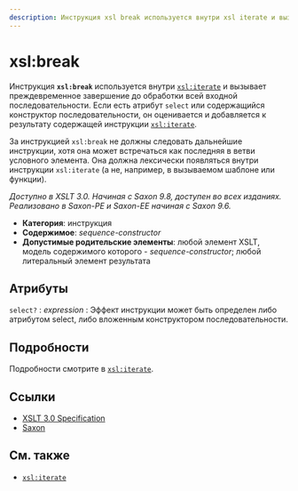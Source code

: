 ```yaml
---
description: Инструкция xsl break используется внутри xsl iterate и вызывает преждевременное завершение до того, как будет обработана вся входная последовательность.
---
```


# xsl:break

Инструкция **`xsl:break`** используется внутри [`xsl:iterate`](xsl-iterate.md) и вызывает преждевременное завершение до обработки всей входной последовательности. Если есть атрибут `select` или содержащийся конструктор последовательности, он оценивается и добавляется к результату содержащей инструкции [`xsl:iterate`](xsl-iterate.md).

За инструкцией `xsl:break` не должны следовать дальнейшие инструкции, хотя она может встречаться как последняя в ветви условного элемента. Она должна лексически появляться внутри инструкции `xsl:iterate` (а не, например, в вызываемом шаблоне или функции).

_Доступно в XSLT 3.0. Начиная с Saxon 9.8, доступен во всех изданиях. Реализовано в Saxon-PE и Saxon-EE начиная с Saxon 9.6._

-   **Категория**: инструкция
-   **Содержимое**: _sequence-constructor_
-   **Допустимые родительские элементы**: любой элемент XSLT, модель содержимого которого - _sequence-constructor_; любой литеральный элемент результата

## Атрибуты

`select?`
: _expression_
: Эффект инструкции может быть определен либо атрибутом select, либо вложенным конструктором последовательности.

## Подробности

Подробности смотрите в [`xsl:iterate`](xsl-iterate.md).

## Ссылки

-   [XSLT 3.0 Specification](http://www.w3.org/TR/xslt-30/#element-break)
-   [Saxon](https://www.saxonica.com/html/documentation/xsl-elements/break.html)

## См. также

-   [`xsl:iterate`](xsl-iterate.md)
